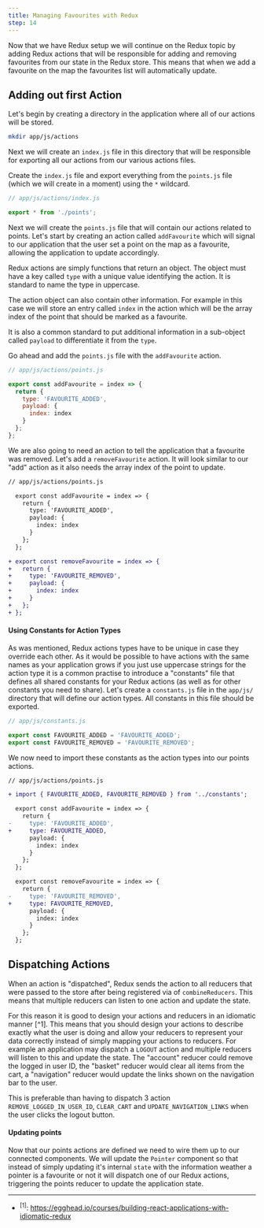 ```yaml
---
title: Managing Favourites with Redux
step: 14
---
```


Now that we have Redux setup we will continue on the Redux topic by adding Redux
actions that will be responsible for adding and removing favourites from our
state in the Redux store. This means that when we add a favourite on the map the
favourites list will automatically update.

## Adding out first Action

Let's begin by creating a directory in the application where all of our actions
will be stored.

```bash
mkdir app/js/actions
```

Next we will create an `index.js` file in this directory that will be
responsible for exporting all our actions from our various actions files.

Create the `index.js` file and export everything from the `points.js` file
(which we will create in a moment) using the `*` wildcard.

```js
// app/js/actions/index.js

export * from './points';
```

Next we will create the `points.js` file that will contain our actions related
to points. Let's start by creating an action called `addFavourite` which will
signal to our application that the user set a point on the map as a favourite,
allowing the application to update accordingly.

Redux actions are simply functions that return an object. The object must have a
key called `type` with a unique value identifying the action. It is standard to
name the type in uppercase.

The action object can also contain other information. For example in this case
we will store an entry called `index` in the action which will be the array
index of the point that should be marked as a favourite.

It is also a common standard to put additional information in a sub-object
called `payload` to differentiate it from the `type`.

Go ahead and add the `points.js` file with the `addFavourite` action.

```js
// app/js/actions/points.js

export const addFavourite = index => {
  return {
    type: 'FAVOURITE_ADDED',
    payload: {
      index: index
    }
  };
};
```

We are also going to need an action to tell the application that a favourite was
removed. Let's add a `removeFavourite` action. It will look similar to our "add"
action as it also needs the array index of the point to update.

```diff
// app/js/actions/points.js

  export const addFavourite = index => {
    return {
      type: 'FAVOURITE_ADDED',
      payload: {
        index: index
      }
    };
  };

+ export const removeFavourite = index => {
+   return {
+     type: 'FAVOURITE_REMOVED',
+     payload: {
+       index: index
+     }
+   };
+ };
```

#### Using Constants for Action Types

As was mentioned, Redux actions types have to be unique in case they override
each other. As it would be possible to have actions with the same names as your
application grows if you just use uppercase strings for the action type it is a
common practise to introduce a "constants" file that defines all shared
constants for your Redux actions (as well as for other constants you need to
share). Let's create a `constants.js` file in the `app/js/` directory that will
define our action types. All constants in this file should be exported.

```js
// app/js/constants.js

export const FAVOURITE_ADDED = 'FAVOURITE_ADDED';
export const FAVOURITE_REMOVED = 'FAVOURITE_REMOVED';
```

We now need to import these constants as the action types into our points
actions.

```diff
// app/js/actions/points.js

+ import { FAVOURITE_ADDED, FAVOURITE_REMOVED } from '../constants';

  export const addFavourite = index => {
    return {
-     type: 'FAVOURITE_ADDED',
+     type: FAVOURITE_ADDED,
      payload: {
        index: index
      }
    };
  };

  export const removeFavourite = index => {
    return {
-     type: 'FAVOURITE_REMOVED',
+     type: FAVOURITE_REMOVED,
      payload: {
        index: index
      }
    };
  };
```

## Dispatching Actions

When an action is "dispatched", Redux sends the action to all reducers that were
passed to the store after being registered via of `combineReducers`. This means
that multiple reducers can listen to one action and update the state.

For this reason it is good to design your actions and reducers in an idiomatic
manner [^1]. This means that you should design your actions to describe exactly
what the user is doing and allow your reducers to represent your data correctly
instead of simply mapping your actions to reducers. For example an application
may dispatch a `LOGOUT` action and multiple reducers will listen to this and
update the state. The "account" reducer could remove the logged in user ID, the
"basket" reducer would clear all items from the cart, a "navigation" reducer
would update the links shown on the navigation bar to the user.

This is preferable than having to dispatch 3 action `REMOVE_LOGGED_IN_USER_ID`,
`CLEAR_CART` and `UPDATE_NAVIGATION_LINKS` when the user clicks the logout
button.

#### Updating points

Now that our points actions are defined we need to wire them up to our connected
components. We will update the `Pointer` component so that instead of simply
updating it's internal `state` with the information weather a pointer is a
favourite or not it will dispatch one of our Redux actions, triggering the
points reducer to update the application state.

---

* <sup id="fn-1">[1]</sup>:
  https://egghead.io/courses/building-react-applications-with-idiomatic-redux
